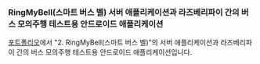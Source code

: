 ### RingMyBell(스마트 버스 벨) 서버 애플리케이션과 라즈베리파이 간의 버스 모의주행 테스트용 안드로이드 애플리케이션
<a href="https://docs.google.com/document/d/1p27zb_eB1UUrV55By_oAZil4FEOA3l42BnmCWCqllMg/edit?usp=sharing" target="_blank">포트폴리오</a>에서 "2. RingMyBell(스마트 버스 벨)"의 서버 애플리케이션과 라즈베리파이 간의 버스 모의주행 테스트용 안드로이드 애플리케이션입니다.
